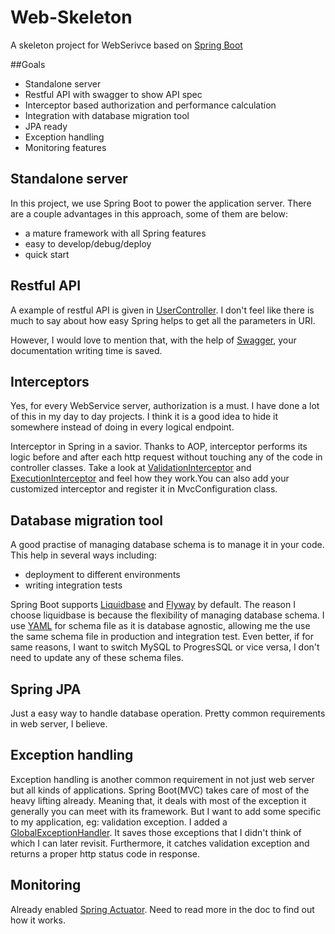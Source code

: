 # Web-Skeleton

A skeleton project for WebSerivce based on [Spring Boot](https://github.com/spring-projects/spring-boot)

##Goals

* Standalone server
* Restful API with swagger to show API spec
* Interceptor based authorization and performance calculation
* Integration with database migration tool
* JPA ready
* Exception handling
* Monitoring features

## Standalone server
In this project, we use Spring Boot to power the application server.
There are a couple advantages in this approach, some of them are below:
* a mature framework with all Spring features
* easy to develop/debug/deploy
* quick start

## Restful API
A example of restful API is given in [UserController](src/main/java/me/jamc/skeleton/controller/UserController.java).
I don't feel like there is much to say about how easy Spring helps to get all the
parameters in URI.

However, I would love to mention that, with the help of [Swagger](http://swagger.io/),
your documentation writing time is saved.

## Interceptors
Yes, for every WebService server, authorization is a must. I have done a lot of this in
my day to day projects. I think it is a good idea to hide it somewhere instead of doing
in every logical endpoint.

Interceptor in Spring in a savior. Thanks to AOP, interceptor performs its logic
before and after each http request without touching any of the code in controller classes.
Take a look at [ValidationInterceptor](src/main/java/me/jamc/skeleton/interceptor/ValidationInterceptor.java)
and [ExecutionInterceptor](src/main/java/me/jamc/skeleton/interceptor/ExecutionInterceptor.java) and
feel how they work.You can also add your customized interceptor and register it in MvcConfiguration class.

## Database migration tool
A good practise of managing database schema is to manage it in your code. This help in
several ways including:
* deployment to different environments
* writing integration tests

Spring Boot supports [Liquidbase](http://www.liquibase.org/) and [Flyway](https://flywaydb.org/) by default.
The reason I choose liquidbase is because the flexibility of managing database schema. I use [YAML](http://yaml.org/)
for schema file as it is database agnostic, allowing me the use the same schema file in production and
integration test. Even better, if for same reasons, I want to switch MySQL to ProgresSQL
or vice versa, I don't need to update any of these schema files.

## Spring JPA
Just a easy way to handle database operation. Pretty common requirements in web server, I believe.

## Exception handling
Exception handling is another common requirement in not just web server but all kinds of
applications. Spring Boot(MVC) takes care of most of the heavy lifting already. Meaning that,
it deals with most of the exception it generally you can meet with its framework. But I want to
add some specific to my application, eg: validation exception. I added a [GlobalExceptionHandler](src/main/java/me/jamc/skeleton/handler/GlobalExceptionHandler.java).
It saves those exceptions that I didn't think of which I can later revisit.
Furthermore, it catches validation exception and returns a proper http status code in response.

## Monitoring
Already enabled [Spring Actuator](http://docs.spring.io/spring-boot/docs/1.4.1.RELEASE/reference/htmlsingle/#production-ready).
Need to read more in the doc to find out how it works.
